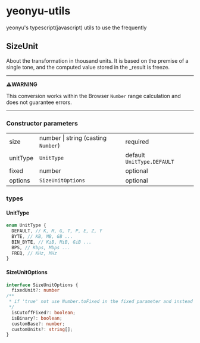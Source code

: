 # yeonyu-utils
yeonyu's typescript(javascript) utils to use the frequently 


## SizeUnit
About the transformation in thousand units.
It is based on the premise of a single tone, and the computed value stored in the _result is freeze.

---
**⚠️WARNING**

This conversion works within the Browser `Number` range calculation and does not guarantee errors.

---


### Constructor parameters

<table>
    <tr>
        <td>size</td>
        <td>number | string (casting <code>Number</code>)</td>
        <td>required</td>
    </tr>
    <tr>
        <td>unitType</td>
        <td><code>UnitType</code></td>
        <td>default <code>UnitType.DEFAULT</code></td>
    </tr>
<tr>
        <td>fixed</td>
        <td>number</td>
        <td>optional</td>
    </tr>
<tr>
    <td>options</td>
    <td><code>SizeUnitOptions</code></td>
<td>optional</td>
</tr>
</table>


### types

#### UnitType
```typescript
enum UnitType {
  DEFAULT, // K, M, G, T, P, E, Z, Y
  BYTE, // KB, MB, GB ...
  BIN_BYTE, // KiB, MiB, GiB ...
  BPS, // Kbps, Mbps ...
  FREQ, // KHz, MHz
}
```

#### SizeUnitOptions
```typescript
interface SizeUnitOptions {
  fixedUnit?: number
/**
 * if 'true' not use Number.toFixed in the fixed parameter and instead cut off as much as fixed
 */
  isCutoffFixed?: boolean;
  isBinary?: boolean;
  customBase?: number;
  customUnits?: string[];
}
```


